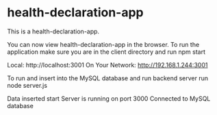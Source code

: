 # health-declaration-app
This is a health-declaration-app. 

You can now view health-declaration-app in the browser. To run the application make sure you are in the client directory and run npm start

  Local:            http://localhost:3001
  On Your Network:  http://192.168.1.244:3001

To run and insert into the MySQL database and run backend server run node server.js       

Data inserted start
Server is running on port 3000
Connected to MySQL database
